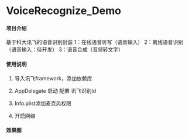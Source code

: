 # VoiceRecognize_Demo

#### 项目介绍
基于科大讯飞的语音识别封装
1：在线语音听写（语音输入）
2：离线语音识别（语音输入：待开发）
3：语音合成（音频转文字）

#### 使用说明

1. 导入讯飞framework，添加依赖库

2. AppDelegate 启动 配置 讯飞识别Id

3. Info.plist添加麦克风权限

4. 开启网络


#### 效果图







